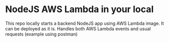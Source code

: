 # NodeJS AWS Lambda in your local
This repo locally starts a backend NodeJS app using AWS Lambda image. 
It can be deployed as it is. Handles both AWS Lambda events and usual requests (example using postman) 
